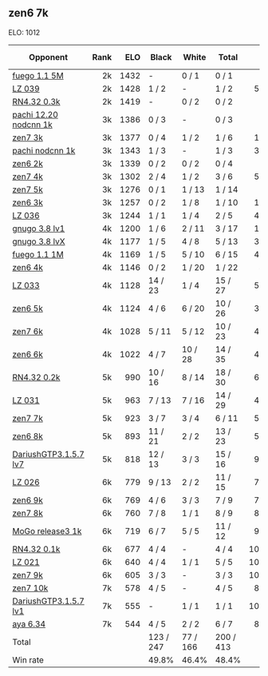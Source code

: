 ## zen6 7k ##

ELO: 1012

Opponent | Rank | ELO | Black | White | Total | Win rate
---------|-----:|----:|-------|-------|-------|-------:
[fuego 1.1 5M](fuego%201.1%205M.md) | 2k | 1432 | - | 0 / 1 | 0 / 1 | 0.0%
[LZ 039](LZ%20039.md) | 2k | 1428 | 1 / 2 | - | 1 / 2 | 50.0%
[RN4.32 0.3k](RN4.32%200.3k.md) | 2k | 1419 | - | 0 / 2 | 0 / 2 | 0.0%
[pachi 12.20 nodcnn 1k](pachi%2012.20%20nodcnn%201k.md) | 3k | 1386 | 0 / 3 | - | 0 / 3 | 0.0%
[zen7 3k](zen7%203k.md) | 3k | 1377 | 0 / 4 | 1 / 2 | 1 / 6 | 16.7%
[pachi nodcnn 1k](pachi%20nodcnn%201k.md) | 3k | 1343 | 1 / 3 | - | 1 / 3 | 33.3%
[zen6 2k](zen6%202k.md) | 3k | 1339 | 0 / 2 | 0 / 2 | 0 / 4 | 0.0%
[zen7 4k](zen7%204k.md) | 3k | 1302 | 2 / 4 | 1 / 2 | 3 / 6 | 50.0%
[zen7 5k](zen7%205k.md) | 3k | 1276 | 0 / 1 | 1 / 13 | 1 / 14 | 7.1%
[zen6 3k](zen6%203k.md) | 3k | 1257 | 0 / 2 | 1 / 8 | 1 / 10 | 10.0%
[LZ 036](LZ%20036.md) | 3k | 1244 | 1 / 1 | 1 / 4 | 2 / 5 | 40.0%
[gnugo 3.8 lv1](gnugo%203.8%20lv1.md) | 4k | 1200 | 1 / 6 | 2 / 11 | 3 / 17 | 17.6%
[gnugo 3.8 lvX](gnugo%203.8%20lvX.md) | 4k | 1177 | 1 / 5 | 4 / 8 | 5 / 13 | 38.5%
[fuego 1.1 1M](fuego%201.1%201M.md) | 4k | 1169 | 1 / 5 | 5 / 10 | 6 / 15 | 40.0%
[zen6 4k](zen6%204k.md) | 4k | 1146 | 0 / 2 | 1 / 20 | 1 / 22 | 4.5%
[LZ 033](LZ%20033.md) | 4k | 1128 | 14 / 23 | 1 / 4 | 15 / 27 | 55.6%
[zen6 5k](zen6%205k.md) | 4k | 1124 | 4 / 6 | 6 / 20 | 10 / 26 | 38.5%
[zen7 6k](zen7%206k.md) | 4k | 1028 | 5 / 11 | 5 / 12 | 10 / 23 | 43.5%
[zen6 6k](zen6%206k.md) | 4k | 1022 | 4 / 7 | 10 / 28 | 14 / 35 | 40.0%
[RN4.32 0.2k](RN4.32%200.2k.md) | 5k | 990 | 10 / 16 | 8 / 14 | 18 / 30 | 60.0%
[LZ 031](LZ%20031.md) | 5k | 963 | 7 / 13 | 7 / 16 | 14 / 29 | 48.3%
[zen7 7k](zen7%207k.md) | 5k | 923 | 3 / 7 | 3 / 4 | 6 / 11 | 54.5%
[zen6 8k](zen6%208k.md) | 5k | 893 | 11 / 21 | 2 / 2 | 13 / 23 | 56.5%
[DariushGTP3.1.5.7 lv7](DariushGTP3.1.5.7%20lv7.md) | 5k | 818 | 12 / 13 | 3 / 3 | 15 / 16 | 93.8%
[LZ 026](LZ%20026.md) | 6k | 779 | 9 / 13 | 2 / 2 | 11 / 15 | 73.3%
[zen6 9k](zen6%209k.md) | 6k | 769 | 4 / 6 | 3 / 3 | 7 / 9 | 77.8%
[zen7 8k](zen7%208k.md) | 6k | 760 | 7 / 8 | 1 / 1 | 8 / 9 | 88.9%
[MoGo release3 1k](MoGo%20release3%201k.md) | 6k | 719 | 6 / 7 | 5 / 5 | 11 / 12 | 91.7%
[RN4.32 0.1k](RN4.32%200.1k.md) | 6k | 677 | 4 / 4 | - | 4 / 4 | 100.0%
[LZ 021](LZ%20021.md) | 6k | 640 | 4 / 4 | 1 / 1 | 5 / 5 | 100.0%
[zen7 9k](zen7%209k.md) | 6k | 605 | 3 / 3 | - | 3 / 3 | 100.0%
[zen7 10k](zen7%2010k.md) | 7k | 578 | 4 / 5 | - | 4 / 5 | 80.0%
[DariushGTP3.1.5.7 lv1](DariushGTP3.1.5.7%20lv1.md) | 7k | 555 | - | 1 / 1 | 1 / 1 | 100.0%
[aya 6.34](aya%206.34.md) | 7k | 544 | 4 / 5 | 2 / 2 | 6 / 7 | 85.7%
Total | | | 123 / 247 | 77 / 166 | 200 / 413 | 
Win rate| | | 49.8% | 46.4% | 48.4% | 

